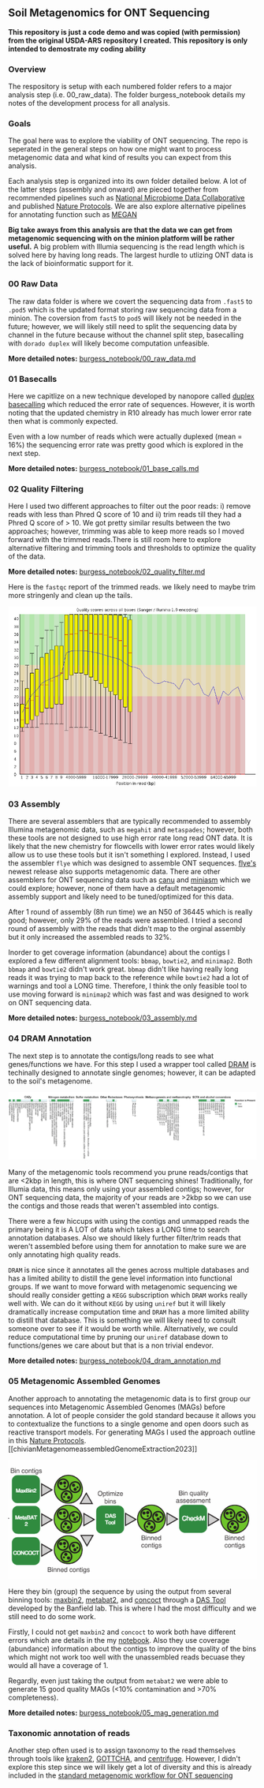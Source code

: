 ## Soil Metagenomics for ONT Sequencing

**This repository is just a code demo and was copied (with permission) from the original USDA-ARS repository I created. This repository is only intended to demostrate my coding ability**

### Overview

The respository is setup with each numbered folder refers to a major analysis step (i.e. 00_raw_data). The folder burgess_notebook details my notes of the development process for all analysis.

### Goals

The goal here was to explore the viability of ONT sequencing. The repo is seperated in the general steps on how one might want to process metagenomic data and what kind of results you can expect from this analysis.

Each analysis step is organized into its own folder detailed below. A lot of the latter steps (assembly and onward) are pieced together from recommended pipelines such as [National Microbiome Data Collaborative](https://nmdc-documentation.readthedocs.io/en/latest/howto_guides/run_workflows.html#id13) and published [Nature Protocols](https://www.nature.com/articles/s41596-022-00747-x). We are also explore alternative pipelines for annotating function such as [MEGAN](https://uni-tuebingen.de/en/fakultaeten/mathematisch-naturwissenschaftliche-fakultaet/fachbereiche/informatik/lehrstuehle/algorithms-in-bioinformatics/software/megan6/)

**Big take aways from this analysis are that the data we can get from metagenomic sequencing with on the minion platform will be rather useful.** A big problem with Illumia sequencing is the read length which is solved here by having long reads. The largest hurdle to utlizing ONT data is the lack of bioinformatic support for it.

### 00 Raw Data

The raw data folder is where we covert the sequencing data from `.fast5` to `.pod5` which is the updated format storing raw sequencing data from a minion. The coversion from `fast5` to `pod5` will likely not be needed in the future; however, we will likely still need to split the sequencing data by channel in the future because without the channel split step, basecalling with `dorado duplex` will likely become computation unfeasible.

**More detailed notes:** [burgess_notebook/00_raw_data.md](burgess_notebook/00_raw_data.md)

### 01 Basecalls

Here we capitlize on a new technique developed by nanopore called [duplex basecalling](https://www.youtube.com/watch?v=8DVMG7FEBys) which reduced the error rate of sequences. However, it is worth noting that the updated chemistry in R10 already has much lower error rate then what is commonly expected.

Even with a low number of reads which were actually duplexed (mean = 16%) the sequencing error rate was pretty good which is explored in the next step.

**More detailed notes:** [burgess_notebook/01_base_calls.md](burgess_notebook/01_base_calls.md)
### 02 Quality Filtering

Here I used two different approaches to filter out the poor reads: i) remove reads with less than Phred Q score of 10 and ii) trim reads till they had a Phred Q score of > 10. We got pretty similar results between the two approaches; however, trimming was able to keep more reads so I moved forward with the trimmed reads.There is still room here to explore alternative filtering and trimming tools and thresholds to optimize the quality of the data.

**More detailed notes:** [burgess_notebook/02_quality_filter.md](burgess_notebook/02_quality_filter.md)

Here is the `fastqc` report of the trimmed reads. we likely need to maybe trim more stringenly and clean up the tails.

![fastqc figure](figures/trimmed_read_quality.png)

### 03 Assembly

There are several assemblers that are typically recommended to assembly Illumina metagenomic data, such as `megahit` and `metaspades`; however, both these tools are not designed to use high error rate long read ONT data. It is likely that the new chemistry for flowcells with lower error rates would likely allow us to use these tools but it isn't something I explored. Instead, I used the assembler `flye` which was designed to assemble ONT sequences. [flye's](https://www.nature.com/articles/s41592-020-00971-x) newest release also supports metagenomic data. There are other assemblers for ONT sequencing data such as [canu](https://github.com/marbl/canu) and [miniasm](https://github.com/lh3/miniasm) which we could explore; however, none of them have a default metagenomic assembly support and likely need to be tuned/optimized for this data.

After 1 round of assembly (8h run time) we an N50 of 36445 which is really good; however, only 29% of the reads were assembled. I tried a second round of assembly with the reads that didn't map to the orginal assembly but it only increased the assembled reads to 32%. 

Inorder to get coverage information (abundance) about the contigs I explored a few different alignment tools: `bbmap`, `bowtie2`, and `minimap2`. Both `bbmap` and `bowtie2` didn't work great. `bbmap` didn't like having really long reads it was trying to map back to the reference while `bowtie2` had a lot of warnings and tool a LONG time. Therefore, I think the only feasible tool to use moving forward is `minimap2` which was fast and was designed to work on ONT sequencing data.

**More detailed notes:** [burgess_notebook/03_assembly.md](burgess_notebook/03_assembly.md)
### 04 DRAM Annotation

The next step is to annotate the contigs/long reads to see what genes/functions we have. For this step I used a wrapper tool called [DRAM](https://github.com/WrightonLabCSU/DRAM) is techinally designed to annotate single genomes; however, it can be adapted to the soil's metagenome.

![The results look promising](figures/dram_results_contig_only.png)

Many of the metagenomic tools recommend you prune reads/contigs that are <2kbp in length, this is where ONT sequencing shines! Traditionally, for Illumia data, this means only using your assembled contigs; however, for ONT sequencing data, the majority of your reads are >2kbp so we can use the contigs and those reads that weren't assembled into contigs.

There were a few hiccups with using the contigs and unmapped reads the primary being it is A LOT of data which takes a LONG time to search annotation databases. Also we should likely further filter/trim reads that weren't assembled before using them for annotation to make sure we are only annotating high quality reads.

`DRAM` is nice since it annotates all the genes across multiple databases and has a limited ability to distill the gene level information into functional groups. If we want to move forward with metagenomic sequencing we should really consider getting a `KEGG` subscription which `DRAM` works really well with. We can do it without `KEGG` by using `uniref` but it will likely dramatically increase computation time and `DRAM` has a more limited ability to distill that database. This is something we will likely need to consult someone over to see if it would be worth while. Alternatively, we could reduce computational time by pruning our `uniref` database down to functions/genes we care about but that is a non trivial endevor.

**More detailed notes:** [burgess_notebook/04_dram_annotation.md](burgess_notebook/04_dram_annotation.md)
### 05 Metagenomic Assembled Genomes 

Another approach to annotating the metagenomic data is to first group our sequences into Metagenomic Assembled Genomes (MAGs) before annotation. A lot of people consider the gold standard because it allows you to contextualize the functions to a single genome and open doors such as reactive transport models. For generating MAGs I used the approach outline in this [Nature Protocols](https://www.nature.com/articles/s41596-022-00747-x).  [[chivianMetagenomeassembledGenomeExtraction2023]]

![mag appoarch](figures/mag_approach.png)

Here they bin (group) the sequence by using the output from several binning tools: [maxbin2](https://sourceforge.net/projects/maxbin2/files/), [metabat2](https://bitbucket.org/berkeleylab/metabat/src/master/), and [concoct](https://github.com/BinPro/CONCOCT) through a [DAS Tool](https://github.com/cmks/DAS_Tool) developed by the Banfield lab. This is where I had the most difficulty and we still need to do some work.

Firstly, I could not get `maxbin2` and `concoct` to work both have different errors which are details in the my [notebook](notebook_burgess/ceres/05_mag_generation.md). Also they use coverage (abundance) information about the contigs to improve the quality of the bins which might not work too well with the unassembled reads becuase they would all have a coverage of 1.

Regardly, even just taking the output from `metabat2` we were able to generate 15 good quality MAGs (<10% contamination and >70% completeness).

**More detailed notes:** [burgess_notebook/05_mag_generation.md](burgess_notebook/05_mag_generation.md)
### Taxonomic annotation of reads

Another step often used is to assign taxonomy to the read themselves through tools like [kraken2](https://github.com/DerrickWood/kraken2), [GOTTCHA](https://github.com/poeli/GOTTCHA2), and [centrifuge](http://www.ccb.jhu.edu/software/centrifuge/). However, I didn't explore this step since we will likely get a lot of diversity and this is already included in the [standard metagenomic workflow for ONT sequencing](https://github.com/epi2me-labs/wf-metagenomics)
